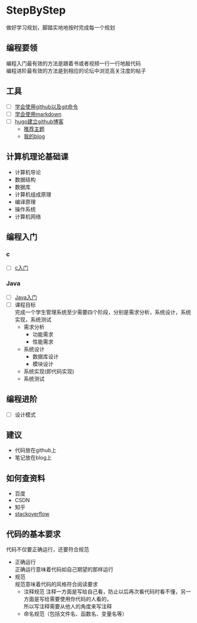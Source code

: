 # StepByStep
做好学习规划，脚踏实地地按时完成每一个规划

## 编程要领
编程入门最有效的方法是跟着书或者视频一行一行地敲代码   
编程进阶最有效的方法是到相应的论坛中浏览高关注度的帖子

## 工具
- [ ] [学会使用github以及git命令](https://www.bilibili.com/video/av10475153?from=search&seid=4078415991159909561)
- [ ] [学会使用markdown](https://www.bilibili.com/video/av8819726?from=search&seid=1494804976899616487)
- [ ] [hugo建立github博客](https://www.bilibili.com/video/av51574688?from=search&seid=12825493267251244618)
   - [推荐主题](https://github.com/olOwOlo/hugo-theme-even/blob/master/README-zh.md)
   - [我的blog](https://www.zhouzaida.tech)

## 计算机理论基础课
+ 计算机导论
+ 数据结构
+ 数据库
+ 计算机组成原理
+ 编译原理
+ 操作系统
+ 计算机网络

## 编程入门
### c
- [ ] [c入门](https://www.bilibili.com/video/av27744141?from=search&seid=1876151959315308830)

### Java
- [ ] [Java入门](https://www.bilibili.com/video/av11361088?from=search&seid=561384665972339325)
- [ ] 课程目标  
   完成一个学生管理系统至少需要四个阶段，分别是需求分析，系统设计，系统实现，系统测试
   + 需求分析
      + 功能需求
      + 性能需求
   + 系统设计
      + 数据库设计
      + 模块设计
   + 系统实现(即代码实现)
   + 系统测试

## 编程进阶
- [ ] 设计模式

## 建议
+ 代码放在github上
+ 笔记放在blog上

## 如何查资料
+ 百度
+ CSDN
+ 知乎
+ [stackoverflow](https://stackoverflow.com/questions)

## 代码的基本要求
代码不仅要正确运行，还要符合规范
+ 正确运行  
  正确运行意味着代码如自己期望的那样运行
+ 规范  
  规范意味着代码的风格符合阅读要求  
  + 注释规范
    注释一方面是写给自己看，防止以后再次看代码时看不懂，另一方面是写给需要使用你代码的人看的，  
    所以写注释需要从他人的角度来写注释  
  + 命名规范（包括文件名、函数名、变量名等）

